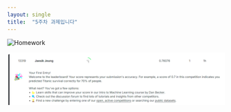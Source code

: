 ```yaml
---
layout: single
title:  "5주차 과제입니다"
---
```


<img src="{{ site.baseurl }}/images/homework.jpg" alt="Homework">


![성공](/docs/assets/images/success.png)
